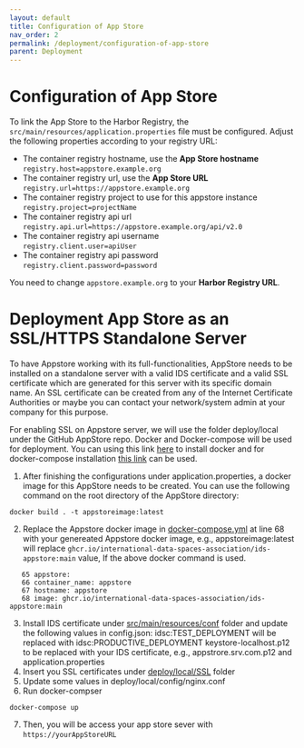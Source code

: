 ```yaml
---
layout: default
title: Configuration of App Store
nav_order: 2
permalink: /deployment/configuration-of-app-store
parent: Deployment
---
```


# Configuration of App Store

To link the App Store to the Harbor Registry, the `src/main/resources/application.properties` file must be configured. Adjust the following properties according to your registry URL:

* The container registry hostname, use the **App Store hostname** <br> `registry.host=appstore.example.org`
* The container registry url, use the **App Store URL** <br> `registry.url=https://appstore.example.org`
* The container registry project to use for this appstore instance <br> `registry.project=projectName`
* The container registry api url <br> `registry.api.url=https://appstore.example.org/api/v2.0`
* The container registry api username <br> `registry.client.user=apiUser`
* The container registry api password <br> `registry.client.password=password`

You need to change `appstore.example.org` to your **Harbor Registry URL**.  


# Deployment App Store as an SSL/HTTPS Standalone Server

To have Appstore working with its full-functionalities, AppStore needs to be installed on a standalone server with a valid IDS certificate and a valid SSL certificate which are generated for this server with its specific domain name.  An SSL certificate can be created from any of the Internet Certificate Authorities or maybe you can contact your network/system admin at your company for this purpose.

For enabling SSL on Appstore server, we will use the folder deploy/local under the GitHub AppStore repo. Docker and Docker-compose will be used for deployment. You can using this link [here](https://docs.docker.com/engine/install/) to install docker and for docker-compose installation [this link](https://docs.docker.com/compose/install/) can be used. 

1. After finishing the configurations under application.properties, a docker image for this AppStore needs to be created. You can use the following command on the root directory of the AppStore directory:
```
docker build . -t appstoreimage:latest
```
2. Replace the Appstore docker image in [docker-compose.yml](https://github.com/International-Data-Spaces-Association/IDS-AppStore/blob/main/deploy/local/docker-compose.yml) at line 68 with your genereated Appstore docker image, e.g., appstoreimage:latest will replace  `ghcr.io/international-data-spaces-association/ids-appstore:main` value, If the above docker command is used. 
 ```
    65 appstore:
    66 container_name: appstore
    67 hostname: appstore
    68 image: ghcr.io/international-data-spaces-association/ids-appstore:main
```
3. Install IDS certificate under [src/main/resources/conf](https://github.com/International-Data-Spaces-Association/IDS-AppStore/tree/main/src/main/resources/conf) folder and update the following values in config.json:
idsc:TEST_DEPLOYMENT will be replaced with idsc:PRODUCTIVE_DEPLOYMENT 
keystore-localhost.p12 to be replaced with your IDS certificate, e.g., appstrore.srv.com.p12
 and application.properties
4. Insert you SSL certificates under [deploy/local/SSL](https://github.com/International-Data-Spaces-Association/IDS-AppStore/tree/main/deploy/local/ssl) folder
5. Update some values in deploy/local/config/nginx.conf 
6. Run docker-compser 
 ```
 docker-compose up 
 ```
 7. Then, you will be access your app store sever with `https://yourAppStoreURL`

